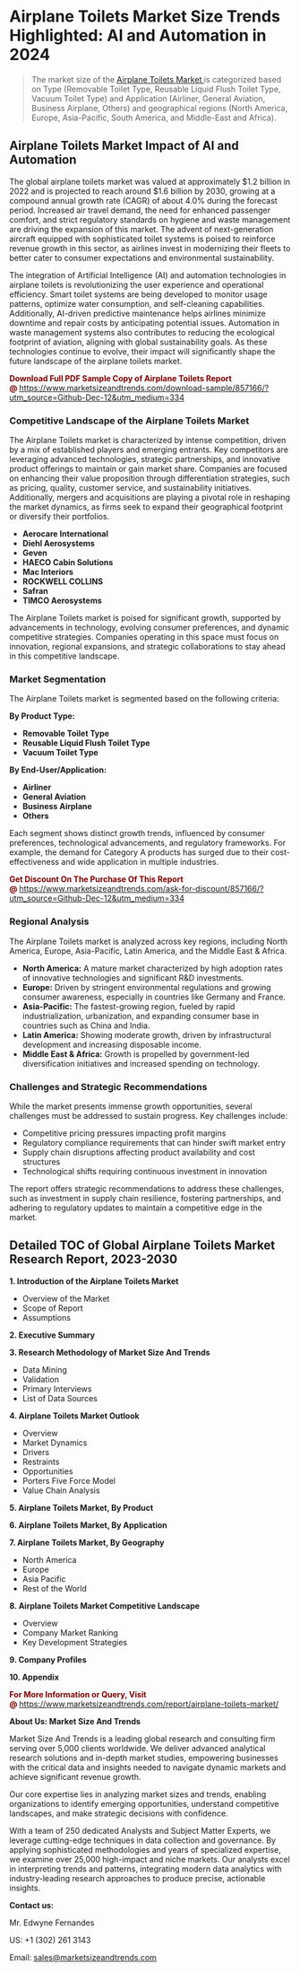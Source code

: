 <H1>Airplane Toilets Market Size Trends Highlighted: AI and Automation in 2024</H1><blockquote><p>The market size of the <a href="https://www.marketsizeandtrends.com/download-sample/857166/?utm_source=Github-Dec-12&amp;utm_medium=334" target="_blank">Airplane Toilets Market </a>is categorized based on Type (Removable Toilet Type, Reusable Liquid Flush Toilet Type, Vacuum Toilet Type) and Application (Airliner, General Aviation, Business Airplane, Others) and geographical regions (North America, Europe, Asia-Pacific, South America, and Middle-East and Africa).</p></blockquote><p><h2>Airplane Toilets Market Impact of AI and Automation</h2><p>The global airplane toilets market was valued at approximately $1.2 billion in 2022 and is projected to reach around $1.6 billion by 2030, growing at a compound annual growth rate (CAGR) of about 4.0% during the forecast period. Increased air travel demand, the need for enhanced passenger comfort, and strict regulatory standards on hygiene and waste management are driving the expansion of this market. The advent of next-generation aircraft equipped with sophisticated toilet systems is poised to reinforce revenue growth in this sector, as airlines invest in modernizing their fleets to better cater to consumer expectations and environmental sustainability.</p><p>The integration of Artificial Intelligence (AI) and automation technologies in airplane toilets is revolutionizing the user experience and operational efficiency. Smart toilet systems are being developed to monitor usage patterns, optimize water consumption, and self-cleaning capabilities. Additionally, AI-driven predictive maintenance helps airlines minimize downtime and repair costs by anticipating potential issues. Automation in waste management systems also contributes to reducing the ecological footprint of aviation, aligning with global sustainability goals. As these technologies continue to evolve, their impact will significantly shape the future landscape of the airplane toilets market.</p></p><p><strong><span style="color: #800000;">Download Full PDF Sample Copy of Airplane Toilets Report @</span>&nbsp;</strong><a href="https://www.marketsizeandtrends.com/download-sample/857166/?utm_source=Github-Dec-12&amp;utm_medium=334">https://www.marketsizeandtrends.com/download-sample/857166/?utm_source=Github-Dec-12&amp;utm_medium=334</a></p><h3>Competitive Landscape of the Airplane Toilets Market</h3><p>The Airplane Toilets market is characterized by intense competition, driven by a mix of established players and emerging entrants. Key competitors are leveraging advanced technologies, strategic partnerships, and innovative product offerings to maintain or gain market share. Companies are focused on enhancing their value proposition through differentiation strategies, such as pricing, quality, customer service, and sustainability initiatives. Additionally, mergers and acquisitions are playing a pivotal role in reshaping the market dynamics, as firms seek to expand their geographical footprint or diversify their portfolios.</p><p><strong><p><ul><li>Aerocare International </li><li> Diehl Aerosystems </li><li> Geven </li><li> HAECO Cabin Solutions </li><li> Mac Interiors </li><li> ROCKWELL COLLINS </li><li> Safran </li><li> TIMCO Aerosystems</p></li></ul></p></strong></p><p>The Airplane Toilets market is poised for significant growth, supported by advancements in technology, evolving consumer preferences, and dynamic competitive strategies. Companies operating in this space must focus on innovation, regional expansions, and strategic collaborations to stay ahead in this competitive landscape.</p><h3>Market Segmentation</h3><p>The Airplane Toilets market is segmented based on the following criteria:</p><p><strong>By Product Type:</strong></p><p><strong><p><ul><li>Removable Toilet Type </li><li> Reusable Liquid Flush Toilet Type </li><li> Vacuum Toilet Type</p></li></ul></p></strong></p><p><strong>By End-User/Application:</strong></p><p><strong><p><ul><li>Airliner </li><li> General Aviation </li><li> Business Airplane </li><li> Others</p></li></ul></p></strong></p><p>Each segment shows distinct growth trends, influenced by consumer preferences, technological advancements, and regulatory frameworks. For example, the demand for Category A products has surged due to their cost-effectiveness and wide application in multiple industries.</p><p><strong><span style="color: #800000;">Get Discount On The Purchase Of This Report @&nbsp;</span></strong><a href="https://www.marketsizeandtrends.com/ask-for-discount/857166/?utm_source=Github-Dec-12&amp;utm_medium=334">https://www.marketsizeandtrends.com/ask-for-discount/857166/?utm_source=Github-Dec-12&amp;utm_medium=334</a></p><h3>Regional Analysis</h3><p>The Airplane Toilets market is analyzed across key regions, including North America, Europe, Asia-Pacific, Latin America, and the Middle East &amp; Africa.</p><ul><li><strong>North America:</strong> A mature market characterized by high adoption rates of innovative technologies and significant R&amp;D investments.</li><li><strong>Europe:</strong> Driven by stringent environmental regulations and growing consumer awareness, especially in countries like Germany and France.</li><li><strong>Asia-Pacific:</strong> The fastest-growing region, fueled by rapid industrialization, urbanization, and expanding consumer base in countries such as China and India.</li><li><strong>Latin America:</strong> Showing moderate growth, driven by infrastructural development and increasing disposable income.</li><li><strong>Middle East &amp; Africa:</strong> Growth is propelled by government-led diversification initiatives and increased spending on technology.</li></ul><h3>Challenges and Strategic Recommendations</h3><p>While the market presents immense growth opportunities, several challenges must be addressed to sustain progress. Key challenges include:</p><ul><li>Competitive pricing pressures impacting profit margins</li><li>Regulatory compliance requirements that can hinder swift market entry</li><li>Supply chain disruptions affecting product availability and cost structures</li><li>Technological shifts requiring continuous investment in innovation</li></ul><p>The report offers strategic recommendations to address these challenges, such as investment in supply chain resilience, fostering partnerships, and adhering to regulatory updates to maintain a competitive edge in the market.</p><h2>Detailed TOC of Global Airplane Toilets Market Research Report, 2023-2030</h2><p><strong>1. Introduction of the Airplane Toilets Market</strong></p><ul><li>Overview of the Market</li><li>Scope of Report</li><li>Assumptions&nbsp;</li></ul><p><strong>2. Executive Summary</strong></p><p><strong>3. Research Methodology of <strong>Market Size And Trends</strong></strong></p><ul><li>Data Mining</li><li>Validation</li><li>Primary Interviews</li><li>List of Data Sources&nbsp;</li></ul><p><strong>4. Airplane Toilets Market Outlook</strong></p><ul><li>Overview</li><li>Market Dynamics</li><li>Drivers</li><li>Restraints</li><li>Opportunities</li><li>Porters Five Force Model</li><li>Value Chain Analysis&nbsp;</li></ul><p><strong>5. Airplane Toilets Market, By Product</strong></p><p><strong>6. Airplane Toilets Market, By Application</strong></p><p><strong>7. Airplane Toilets Market, By Geography</strong></p><ul><li>North America</li><li>Europe</li><li>Asia Pacific</li><li>Rest of the World&nbsp;</li></ul><p><strong>8. Airplane Toilets Market Competitive Landscape</strong></p><ul><li>Overview</li><li>Company Market Ranking</li><li>Key Development Strategies&nbsp;</li></ul><p><strong>9. Company Profiles</strong></p><p><strong>10. Appendix</strong></p><p><strong><span style="color: #800000;">For More Information or Query, Visit @&nbsp;</span></strong><a href="https://www.marketsizeandtrends.com/report/airplane-toilets-market/">https://www.marketsizeandtrends.com/report/airplane-toilets-market/</a></p><p></p><p><strong>About Us:&nbsp;Market Size And Trends</strong></p><p>Market Size And Trends&nbsp;is a leading global research and consulting firm serving over 5,000 clients worldwide. We deliver advanced analytical research solutions and in-depth market studies, empowering businesses with the critical data and insights needed to navigate dynamic markets and achieve significant revenue growth.</p><p>Our core expertise lies in analyzing market sizes and trends, enabling organizations to identify emerging opportunities, understand competitive landscapes, and make strategic decisions with confidence.</p><p>With a team of 250 dedicated Analysts and Subject Matter Experts, we leverage cutting-edge techniques in data collection and governance. By applying sophisticated methodologies and years of specialized expertise, we examine over 25,000 high-impact and niche markets. Our analysts excel in interpreting trends and patterns, integrating modern data analytics with industry-leading research approaches to produce precise, actionable insights.</p><p><strong>Contact us:</strong></p><p>Mr. Edwyne Fernandes</p><p>US: +1 (302) 261 3143</p><p>Email: <a href="mailto:sales@marketsizeandtrends.com">sales@marketsizeandtrends.com</a>&nbsp;</p>
